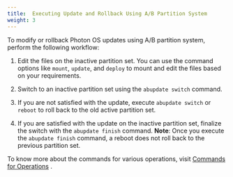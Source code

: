 ```yaml
---
title:  Executing Update and Rollback Using A/B Partition System
weight: 3
---
```


To modify or rollback Photon OS updates using A/B partition system, perform the following workflow:

1. Edit the files on the inactive partition set.
	You can use the command options like `mount`, `update`, and `deploy` to mount and edit the files based on your requirements.

2. Switch to an inactive partition set using the `abupdate switch` command.

3. If you are not satisfied with the update, execute `abupdate switch` or `reboot` to roll back to the old active partition set.
 
4.  If you are satisfied with the update on the inactive partition set, finalize the switch with the `abupdate finish` command.
	**Note**: Once you execute the `abupdate finish` command, a reboot does not roll back to the previous partition set. 


To know more about the commands for various operations, visit [Commands for Operations](./commands-for-operations) .


